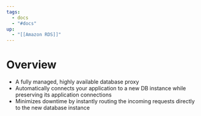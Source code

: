 ```yaml
---
tags:
  - docs
  - "#docs"
up:
  - "[[Amazon RDS]]"
---
```

# Overview

- A fully managed, highly available database proxy
- Automatically connects your application to a new DB instance while preserving its application connections
- Minimizes downtime by instantly routing the incoming requests directly to the new database instance

